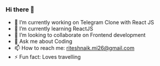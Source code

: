 ### Hi there 👋




- 🔭 I’m currently working on Telegram Clone with React JS
- 🌱 I’m currently learning ReactJS
- 👯 I’m looking to collaborate on Frontend development
- 💬 Ask me about Coding
- 📫 How to reach me: riteshnaik.mi26@gmail.com
- ⚡ Fun fact: Loves travelling
